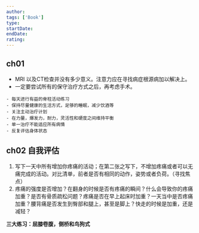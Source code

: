 ```yaml
---
author: 
tags: ['Book']
type: 
startDate: 
endDate: 
rating: 
---
```


## ch01
-  MRI 以及CT检查并没有多少意义。注意力应在寻找病症根源病加以解决上。
- 一定要尝试所有的保守治疗方式之后，再考虑手术。
```ad-note
- 每天进行有益的脊柱活动练习
- 保持尽量健康的生活方式，足够的睡眠，减少饮酒等
- 关注主动治疗计划
- 在力量，爆发力，耐力，灵活性和硬度之间维持平衡
- 单一治疗不能适应所有病情
- 反复评估身体状态
```


## ch02 自我评估 
1. 写下一天中所有增加你疼痛的活动；在第二张之写下，不增加疼痛或者可以无痛完成的活动。对比清单，前者是否有相同的动作，姿势或者负荷。（寻找焦点）
2. 疼痛的强度是否增加？在翻身的时候是否有疼痛的瞬间？什么会导致你的疼痛加重？是否有骨质疏松问题？疼痛是否在早上起床时加重？一天当中是否疼痛加重？腰背痛是否发生到臀部和腿上，甚至是脚上？快走的时候是加重，还是减轻？

**三大练习：屈膝卷腹，侧桥和鸟狗式**






























